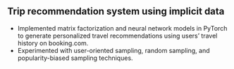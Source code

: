 ## Trip recommendation system using implicit data

* Implemented matrix factorization and neural network models in PyTorch to generate personalized travel recommendations using users’ travel history on booking.com.
* Experimented with user-oriented sampling, random sampling, and popularity-biased sampling techniques.
